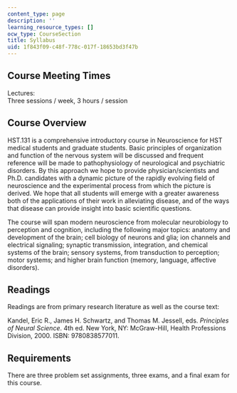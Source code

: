 ```yaml
---
content_type: page
description: ''
learning_resource_types: []
ocw_type: CourseSection
title: Syllabus
uid: 1f843f09-c48f-778c-017f-18653bd3f47b
---
```


Course Meeting Times
--------------------

Lectures:  
Three sessions / week, 3 hours / session

Course Overview
---------------

HST.131 is a comprehensive introductory course in Neuroscience for HST medical students and graduate students. Basic principles of organization and function of the nervous system will be discussed and frequent reference will be made to pathophysiology of neurological and psychiatric disorders. By this approach we hope to provide physician/scientists and Ph.D. candidates with a dynamic picture of the rapidly evolving field of neuroscience and the experimental process from which the picture is derived. We hope that all students will emerge with a greater awareness both of the applications of their work in alleviating disease, and of the ways that disease can provide insight into basic scientific questions.

The course will span modern neuroscience from molecular neurobiology to perception and cognition, including the following major topics: anatomy and development of the brain; cell biology of neurons and glia; ion channels and electrical signaling; synaptic transmission, integration, and chemical systems of the brain; sensory systems, from transduction to perception; motor systems; and higher brain function (memory, language, affective disorders).

Readings
--------

Readings are from primary research literature as well as the course text:

Kandel, Eric R., James H. Schwartz, and Thomas M. Jessell, eds. _Principles of Neural Science_. 4th ed. New York, NY: McGraw-Hill, Health Professions Division, 2000. ISBN: 9780838577011.

Requirements
------------

There are three problem set assignments, three exams, and a final exam for this course.